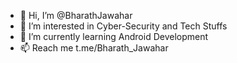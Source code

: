 - 👋 Hi, I’m @BharathJawahar
- 👀 I’m interested in Cyber-Security and Tech Stuffs
- 🌱 I’m currently learning Android Development
- 📫 Reach me t.me/Bharath_Jawahar

<!--- 💞️ I’m looking to collaborate on --->

<!---
BharathJawahar/BharathJawahar is a ✨ special ✨ repository because its `README.md` (this file) appears on your GitHub profile.
You can click the Preview link to take a look at your changes.
--->
